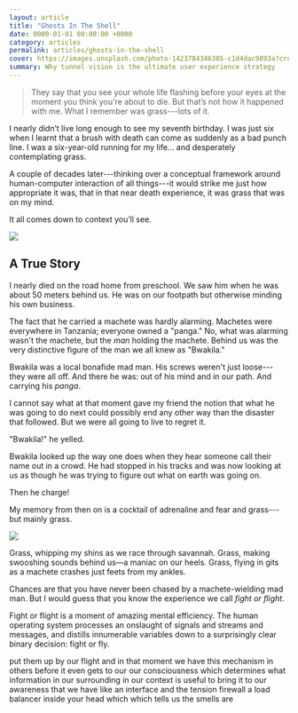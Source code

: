 ```yaml
---
layout: article
title: "Ghosts In The Shell"
date: 0000-01-01 00:00:00 +0000
category: articles
permalink: articles/ghosts-in-the-shell
cover: https://images.unsplash.com/photo-1423784346385-c1d4dac9893a?crop=entropy&fit=crop&fm=jpg&h=1350&ixjsv=2.1.0&ixlib=rb-0.3.5&q=80&w=1300
summary: Why tunnel vision is the ultimate user experience strategy
---
```


>They say that you see your whole life flashing before your eyes at the moment
>you think you're about to die. But that’s not how it happened with me. What I
>remember was grass---lots of it.

I nearly didn’t live long enough to see my seventh birthday. I was just six when
I learnt that a brush with death can come as suddenly as a bad punch line. I was
a six-year-old running for my life... and desperately contemplating grass.

A couple of decades later---thinking over a conceptual framework around
human-computer interaction of all things---it would strike me just how
appropriate it was, that in that near death experience, it was grass that was on
my mind.

It all comes down to context you’ll see.

<img src="../static/chasing.gif" />

## A True Story

I nearly died on the road home from preschool. We saw him when he was about 50
meters behind us. He was on our footpath but otherwise minding his own business.

The fact that he carried a machete was hardly alarming. Machetes were everywhere
in Tanzania; everyone owned a "panga." No, what was alarming wasn't the machete,
but the *man* holding the machete. Behind us was the very distinctive figure of
the man we all knew as "Bwakila."

Bwakila was a local bonafide mad man. His screws weren't just loose---they were
all off. And there he was: out of his mind and in our path. And carrying his
*panga*.

I cannot say what at that moment gave my friend the notion that what he was
going to do next could possibly end any other way than the disaster that
followed. But we were all going to live to regret it.

"Bwakila!" he yelled.

Bwakila looked up the way one does when they hear someone call their name out in
a crowd. He had stopped in his tracks and was now looking at us as though he was
trying to figure out what on earth was going on.

Then he charge!

My memory from then on is a cocktail of adrenaline and fear and grass---but
mainly grass.

<div class="card backdropped">
	<!-- video class="bg" autoplay="true" loop="true" src="http://petrosalema.com/interfaces-that-think/grass.mp4"></video -->
	<!-- https://www.youtube.com/watch?v=ndmcRDWSj20 -->
	<img class="bg" src="../static/running.gif" />
	<p>
		Grass, whipping my shins as we race through savannah. Grass, making
		swooshing sounds behind us&mdash;a maniac on our heels. Grass, flying in
		gits as a machete crashes just feets from my ankles.
	</p>
</div>

Chances are that you have never been chased by a machete-wielding mad man. But I
would guess that you know the experience we call *fight or flight*.

Fight or flight is a moment of amazing mental efficiency. The human operating
system processes an onslaught of signals and streams and messages, and distills
innumerable variables down to a surprisingly clear binary decision: fight or
fly.

put them up by our flight and in that moment we have this
mechanism in others
before it even gets to our our consciousness which determines what information
in our surrounding in our context is useful to bring it to our awareness that we
have like an interface and the tension firewall a load balancer inside your head
which which tells us the smells are



<!--

In the desperation for life. Little matters but.

You will be suprised what your mind get fixated at the moment of emergency
auto-pilot. But it has everthing to with user experience.


What is the value of social networks... identity engines. adversiting.. but what
is avertising attention capturing and reselling
It is not as though we went looking how to build identify engines. we were
scratching another itch. but the scratching yeilds somethimg profioundly telling


<div class="paragraph">

<div class="card tl">
	<div>
		top left
	</div>
</div>

As I was running for my six-year-old life, I remember the feeling of grass
rushing along my shins and we ran through the field I remember the sound of the grass as our pursuer was
coming behind us I also remember the site of the machete the landed literally
a few feet away from my uncles let me tell you what happened
true story there was this man whose girl who lives in this town where I grew up
in the man's name was working on this is a true story why killer was a notorious
local mad man I'm not talking Jon Hamm Madison Avenue the guy you see on TV mad
man I'm talking crazy I'm gonna kill you mad man.

</div>

<div class="card">
	<div>
		full
	</div>
</div>

it's a one day my friend and I
were walking home from preschool and walking down a tree along the fields in
Tanzania and as we walk we notice it as a gentleman walking on the road we are
on the trail is on the main road a little distance behind us and we notice
that is carrying a panga machete no problem no no big deal there a guy
walking behind you carrying a machete in Tanzania nothing to go home about except
we noticed that this man was working crazy as all get out and armed and my
genius friend decided that this was the perfect moment to provoke a Killa
so what he does if he turns around and yours Waikoloa Beach ah which means


<div class="paragraph">

<div class="card tr">
	<div>
		top right
	</div>
</div>


Wauchula you nutcase and so what what it does is he set his attention on us and
this looks coming to console his face as though this seems like a particularly
beautiful day to kill me thirty six-year-old breath no kidding the guy
starts charging us with a machete and we like six year old kid that's of course
what we do is we dashed into the fields and we run as fast as our six-year-old
legs could carry are dwindling lifespans now most of us here I would guess have
never been chased by a machete-wielding madman but I would venture to guess that
every single one of us here knows the experience called fight or flight by our
flight it's that moment of amazing mental efficiency where the human

</div>

<div class="paragraph drooping">

	<div class="card tl hang">
		<div>
			top left hang dropping
		</div>
	</div>

operating system on the onslaught of all these signals and streams and messages
coming in distilled innumerable variables down to a surprisingly clear
simple single binary decision put them up by our flight and in that moment we
have this mechanism in others before it even gets to our our consciousness which
determines what information in our surrounding in our context is useful to
bring it to our awareness that we have like an interface and the tension
firewall a load balancer inside your head which which tells us the smells are

	<div class="card r hang">
		<div>
			right hang
		</div>
	</div>

the useful to these go to your attention span the sound of aggressive that you
should go to attention span memories of your homework is that useful that going
to attention span and the purpose of deciding and and and prevented from
going into attention span is to allow your attention span to be able to be
used for the maximum possibility of success in your living situation in my
episode with whitey la Madeleine jazz band was filled with grass because
that's what are stapled but the point is

	<div class="card">
		<div>
			center
		</div>
	</div>

</div>

<div class="two-col">
kitchen is a scarce commodity in our body in our minds and we have the
inbuilt mechanism which helps us control that we don't overload capacity and so
what you experience is tunnel vision and what happened the tunnel vision is a
little bit it's a little funny your eyes dilated which actually lets in more
signals not less signals and it should be more confusing right you getting all
this light coming in on this method is applied information but at the same time
your body only let you see in this very small attention space and so all that
information that was coming in is being processed subconsciously to make sure
that there's no other dangers that need to be brought it to the attention space
but information coming into attention space is very limited why so that you
can maximize the possibility of success in that moment using the limited
capacity you have in your in your and your attention
aggressive optimizations on the basis of attention there is something that
designers and artists really get they know this and that is a tension is a
precious commodity and its 0 some attention paid in one place its
intention poverty in another and so when we're looking here at this image on the
screen are paying attention to the color of the curtains for the Lions on the
floor what we see on the screen a ballerina dancer but what you're
actually proceeding is much more information than that but that's not
useful what is useful what is interesting is a ballerina dancing were

	<div class="card">
		<div>
			center
		</div>
	</div>

</div>

very impressed with our body's ability to sense things and gather information
about the surroundings but we also take for granted how crucial it is that for
all the information that we are receiving a processing and we have
sensors to perceive that for any given time most of that information is ignored
it's actually a phenomenal ability it's a thinking process that happens beyond
your thinking ignoring information that's not useful now fighter flight is
an instance of an extreme situation which brings to light in a useful way
what you're doing this all the time when you go to the movies you ignore the
things that the border of the screen when you go to watch a player or a
ballet you ignore the scaffolding around the stage and you focus on the
performance when you listen to music you ignore the drowning noise of the traffic
and the chatter at the Starbucks and you listen to the music to the strings and
harmony even as I'm speaking right now you're not paying attention to the size
of the space or to the fact that you can if you listen hear your heart beating
and the sound of your breathing know those things have been filtered away so
that your limited precious attention span can be maximized so that you can
engage in with you and so all information systems have this property
that there are limited by their bandwidth and our bodies and our minds
are in it as an information system and the digital ecosystem and environment we
live in is also an information system and it has but it has a bandwidth limit
as well

technology only had its meaning and context in relationship to human beings
and as soon as a human in the Human Information System constant contact with
the digital information systems the limiting bandwidth is not what our
processing chips can do for the lag between between the signal poles are to
the server what is limiting is your attention back it is a finite commodity
you only have 24 hours in your day and you have a pretty constant amount of
processing capacity in your head so this is very important
the big idea that I want to discuss with you today is based on the notion that
attention span is a limited capacity and it doesn't scale that's what I want to
talk about is how can we in this world where we are under a burgeoning volume
of information and signals and messages and tweets and retweets and chirping and
beeping and buzzing and now tapping on your wrist how do we
maximize our attention how we do we call with a world which is going to be
exploding with more devices that are connected homes with are collected use
connected cars and when the rise of the rest happens when the rest of the world
gets on social media how we gonna possibly keep keep keep keep our sanity
under this tidal wave of information that's what I want to discuss today and
the importance I think in this is that when we're developing or designing
things were often focusing on solving the small problems in the context of our
of our project or the tools or product that we're building but by the time you
come to launch for release your work is always going to go into a bigger system
into bigger platforms and interfaces that are going to prepare it further and
for me it always is very helpful in stirring and inspiring when I look as
far above as they can on basically the entire picture and that often informs my
notion of what I'm doing our go-to-market strategy what are the
things that are the property that I should be working on and two for me this
is as far as high as I can go and as far as I can see which makes sense in the in
the direction we're going in information systems with the web with the internet
with modern technology etc and whatever what I see and I noticed is that if we
cannot manage our attention to properly there is a serious risk about falling
off a usability cliff and I want to explain it this way this is stephen
wiltshire stephen wiltshire mute in his youth at the age of 32 diagnose as
severely autistic but at the age of 32 32 he was awarded membership into the
Order of the British Empire he was a night game night at him because he was
brilliant stephen wiltshire can do something that none of us can
you can do this what mind-bending about Stevens work is that he draws
photorealistic cityscapes from a single glance and then from his memory not
postcard not photos he just has a cursory glance at the landscape he goes
into a studio and he makes these massive painting pictures it's absolutely
beautiful beautiful and amazing now what may surprise you
is the reason why Stephen can do what he can and you and i cant and it's not
because he can see better than you
it's not that he's able to perceive things better than you those who studied
the artistic and the survivors they say that we perceive just as much as Stephen
Wiltshire and they would the differences not in him having a bit and ability that
we don't have met him lacking an ability that we do have i thinkin interface that
helps him control the amount of information that goes into his attention
and that that remains in a subconscious so you're seeing a lot of things right
now but most of those remaining a subconscious and very little goes into
attention
stephen wiltshire all of that goes into the attention or most of it goes into
the tension and so he remembers it all and you see that all and when is drawing
says I'm just seeing the picture but it comes at a cost
attention is a scarce commodity if what you pay attention attention to Israel's
literally an economic transaction with returns and risks that means that it's
it's the amount of attention he's playing to receiving all these signals
about what is I see is diminishing the capacity can spend on other things
simple things like social interactions and beach things like that and so it's
really important and it's not a malfunctioning of our bodies that we
forget a lot of things and we ignore a lot of things it's actually a capacity
is kind of like a load balancing
in a faraway we literally live under a cloud cloud it's raining signals and
messages and data and I think if we're going to understand how to build
interfaces that can help us cope interfaces that are usable that don't
end up falling off a usability cliff but enable us to actually maximize our
experiences with digital devices that we need to understand a little bit of how
we actually got here and i wanna talk in in in relation to building systems and
platforms that thing for us and helping our and our conserving our tension I
want to think about the advent of notifications and its context in Moore's
Law is an observation and are fairly simple one more Gordon Moore observed
roughly speaking at the amount of computing power given to be subject of
transistors tend to double every two years
anyone was a basic understanding of math knows that the power of Moore's Law is
exponential growth what he's saying is not that computers are gonna get faster
what he's saying that computers are gonna get a lot faster a lot faster
that's the power of Moore's Law and it is it understand the math behind that
but what is utterly mind-bending and hard to grasp are the consequences
the implication of Moore's Law are really hard to to to forecast more the
law is fundamentally not about computers being able to do more things just being
faster the implication of Moore's Law is over it the changing of social protocol
because of computation of powers so because everyone has a computer in their
pocket which can locate them physically and it's constantly on and can
communicate with servers in the cloud
because you can do you have server farms we can do computations in large numbers
of people really quickly it enables you to build a service which kind of
disrupts taxi services and sharing cars so you have the perfect location of
things
implication of Moore's Law the Netflix in the television Amazon of retail the
Spotify radio these are all implications of Moore's Law is a great example of
what it means when a social protocol changes on the basis of computing and
technology consider for example the telephone number telephone number as a
as a different function today than it did twenty years ago twenty years ago
when you give someone your telephone number
essentially was an address it with an address and a vague promise that if you
would call me either at my work one location at a payphone another location
or at my home and if you call me a particular set of our we can probably
arrange a synchronization of our attention and we can have a
teleconference with you called me at 6 or 7 p.m. in the evening and you called
me a word you want finally but he called me the location at home that telephone
number you can have a conversation and if you call me around two o'clock in the
day you need to call me on the telephone that of work so we can have a
conversation there that was a senate the kind of the social protocol I give you
my number I give you access to these locations where we can then synchronize
our attention we can have dialogue entered the mobile phone and all that
changes it takes away the new location and so it's not about the protocol of
allowing people to synchronize their location and that tension essentially
when you give someone a telephone number you're giving them direct access to your
attention it's not it's not have a promise of synchronizing how you get a
teleconference to direct access to your attention and you're giving them the
implicit permission to interrupt you anyplace anytime that the application
of Moore's Law played two telephone numbers and so the implication of
Moore's laws changes produções but it also changes Megaforce Steve Jobs had
this phrase in this notion and he said that computers are like the bicycle of
them I that is we are planning a bit of course and the computers apply even more
force and therefore take us further but under the weight and implication of
Moore's Law that metaphor can start to fall apart
consider this the blue line is our retention capacity in the 50 years more
more articulated his hypothesis our attention span has remained the same I
virtually speaking it doesn't scale it doesn't grow its a finite resource at
the same time computational power is increasing in orders of magnitude
exponentially and so there comes a point in time where the computers are
processing information faster than we can actually receive them and they're
sending signals because there are optimized to communicate and send
signals and they're sending the president we can process them and we
were driving the conversation anymore it's not we were peddling if the
computers that are coming to us with questions and suggestions it used to be
the fact that we would go on to Google and search that's no longer the modem
mode of operation the information is pushed in streams and it just comes to
other notification and we've got streams and streams and streams of information
and serendipity and all these things are run by algorithms deciding what you may
like to buy you may like to talk with where you want to go eat where you want
to go travel the weather all these things are just algorithms and these
machines and these these devices these servers that has haunted with artifact
of our digital life and they're just computing on it at a faster rate than we
can handle all this information to send to us
but we are a bottleneck because they're scaling we remain constant now in the
advent of computing the way used to do it is due time sharing you would write a
program on these cars and you're taken into a room and you went to the other
guy got out and he got out and then you went in and you put your card in the
machine and then you could go do your laundry go pick up the kids to have a
coffee good whatever you want to do and then you would come back and then the
machine will be ready and he would spit out to you
the seven digit of time a day's worth of work and then you congratulate yourself
ticket taker your program you know public color of your white coat and go
do something else until tomorrow
digital Moore's Law implication that completely changed computers and
time-sharing not got much more computational power and so they wanna
tell us a lot of things they wanted to tell us what to buy because that's what
are optimized for that one of those what to look at because there are optimized
to advertise but we can't handle it all and so they sent us a message and
they're kind of waiting are we going to retweet that in the meantime there
crunching numbers on the social graph and on weather and if the weather report
and wonder whether we're going to follow the link and buy a new umbrella there
waiting for us to interact but now it's done waiting on us not us waiting on now
implication of of of Moore's law changes protocol to change the metaphors we
think about in computing
and because the devices are with us all the time because their group their their
their power increases exponentially and because they're they're on all the time
the stream of consciousness from the computer to us constants and as human
beings we communicate with one another through messages you can say that's the
token of our communication with computers communicate communicate with
us to notifications that's like the token of their communication computer
study says that on average we received sixty notifications had a 68 you haven't
got your smart connected shoes a smart connected car yet I don't know how many
of you have a nest in your home talk to you we're facing a usability clash with
regard to our attention to what do you do when you realize that you build
altering the biggest gamble that ever been created is not a person not even a
company it is just the internet this system and its gonna kill switch right
and it wants to communicate with you and it's gonna throw you off a usability
clip what do you do you cannot go back that's not an option
technology doesn't work that way it doesn't work that way you cannot just
turn off all your notification they tried that you can't commit Facebook
suicide
well you can but somalia gonna pop up and some other social network
sooner or later a friend of mine is telling me home how insecure and stupid
credit card was and asked him to use a credit card is the job of course going
back and I really an option you can forgive the creation of atomic weapons
but we can never forget how to split and Adam what's past is past what do our
bodies do
when we're in the threat of being over from flooded with information more than
we can process what do our bodies do they think before that we think they
process information for us and the harness our complete the computational
power that enable our commenting system to help us reduce the law which is the
lowest I get a glass of water so they help us reduce the load by doing
actually more work harder so I did this experiment with a few days ago I was
sitting with a young lady for coffee and talk about this and it's been my
experience that switching my notifications off notifications just off
was rather cruda didn't really work what would happen is when I would come back
on twenty phone it would just be like a tidal wave of information coming out but
anyway what I did when we're sitting over coffee they did an experiment I put
my phone on the table and put it on silent and I basically SAT there with my
arms crossed and I said let the world burn
I'm not picking up the phone as I had this conversation and in a few a few
minutes later half an hour later to pick up my phone and I look and this is what
I found there I think you can see that right and they're not all the messages
that came under even there even more stacked up your buddies were all the
notifications ahead and this for me is noise it's not information when the
capacity when the amount the volume of signals coming through a channel exceed
the capacity of that channel which you come up with you end up with his noise
and what's missing here is higher key I don't know what's more important and
either I can be sitting sitting across the table and acting autistic looking at
my phone if looking at it and taken care of taken great care of my notifications
and information coming to my phone or I can sit there and basically follow for
usability click the next time I use my phone I don't know if my house is
burning down I don't know someone is an emergency at home I don't know if I got
an important message coming up work I don't know anything until I dig myself
out of that mess but then if you look a little closer here you can see what
possibilities exist for how the system can be improved
what are the messages he done here than it is a notification I got from Yahoo
telling me that they they're doing some maintenance scheduling ok so I'm ideal
world across the table with his friend and we both are smart phones with
Bluetooth the theoretically this force could communicate with one another and
now we're sitting sitting next to each other on the table the phones I have a
GPS and they'll have wifi so theoretically they can know that was
sitting in a cafe and we are also friends on Facebook
theoretically a system cannot wear two friends sitting in a cafe next to each
other
do I wanna know about Yahoo's maintenance schedule no I don't
definition doesn't need to come to my consciousness at this moment so get rid
of that water is telling me about Mother's Day get rid of that I'm trying
to have a coffee and conversation I don't need to know about that
telling me about their new feature that come out that came out get rid of that
would you do with these notification you kill them and maybe you group them and
you snooze them and when my phone realizes that have come back home and at
seven o'clock at night and I'm alone maybe that's when you bring these
trivial information to my my my awareness and that way you have you seen
before falling off a usability clip when I was in the cafe but in order to do
that you need to know what's important to me and what not important to me and I
had a friend at that same time sending me a Bible verse to encourage me
anything i text messages to tell me that he sent me the email
now situational awareness I'm sitting here in the cafe with this lovely friend
I'm not going to suddenly go on millennial on her and put my smartphone
is start quoting scripture while I'm sitting in a cafe I should be talking
with her right and so this information can be queued up and wait for my quiet
time in the evening when a more relaxing on my own and I can read through these
things that could have also gone most of these notifications actually should have
been there should never have come up maybe my house was burning and
happenstance there should have been an alert but aside from that I should have
been able to keep my my notifications on and still not have fallen into this
usability clip of these things actually I think so far out there
the technology actually exists to do this it's just that we need assistance
in the protocol to pull it off what would it take what would it take to have
my phone bank for me what would it take to build an interface that helps me
think rather than an interface that is draining me more information
identity to know me much better than it actually does really does my father
flight reflex kicked in when we're close coming at me and it quickly and
efficiently because internally whatever that logical system is in my body it
knows my secrets it knows my fears and it knows my hopes that I wanna go home
and see mom my six-year-old I don't to be hacked to death but when information
is coming into our phones all it has is just parameters contact parameters and
they're coming from disparate silos and there are just being displayed on our
phones kind of agnostic Lee and not based on identity I just want to read
this because it was so this for me was so spot-on Rebecca car
the first company to fully execute on embedding your identity into your phone
making it truly a first-class experience when the next decade Rebecca Cox said
this 2011 I recall that wasn't brilliant it's brilliant because you're talking
about what she thinks is Alexa Google and it's brilliant because of how to
define the identity surprise you this is how she defines what identity is not
this is not a density this is what your phone has but this is not identity your
password you to access your calendar
location you even your user account and let your identity and your identity what
is identity is not what it's how how of what how you manage your attention this
is your digital identity what does that mean well theoretically we can have the
exact same Twitter followers even if it was possible have almost exact same
handle and would still be completely different people how well it's because
of our relationship with all those people with whom were in contact with on
Twitter it's how we relate with one another it where r tension goals in what
times in what context so those who get my attention during my work time are my
work colleagues regardless of whether they weren't for my company Gentex for
the word for the extra bank don't get my attention when we're at home and made
dinner table are very likely my family or close friends which India will call
family anyway so it's calling family
attention is not just a bunch of data and it's not a technical achievement he
says your identity is how you manage your attention if someone or
if a system would emerge which allowed us to program or encode the mechanism
that we would like to manage our attention that a serious killer app and
that's how you Steve Dave off the tidal wave apocalypse signals a notification
it's really clever as it has it has profound implications and so what's
needed in order for us to embed identity and/or devices the best place to
embedded anything or devices in the operating system
why is that was because of the applications on their own only concede a
subset of our functionality and who we are so there's a reason why it's not my
idea makes a decision what my hand up and it's not it's not like my told you
make my decision of what my either we have a central operating system
somewhere which collates all this information and then based on my
identity based on the things that I want to do the things that I fear it then
decides where and what information comes into my attention back to the best place
to embed identities actually on the operating system and if you look behind
behind here as you can see almost every single one of these ads is a different
one and they don't share information very clearly this year some parameters
but they don't share that they don't share my identity
what if the operating system could gauge my identity and collected messages and
even real right some of these notifications and decides to show me
discard or snooze things automatically based on where my attention should be
place based on who I am this is
these players are really big advantage because they have operating systems but
you're not discounted you got a platform so Facebook for example they they know
that they know that they're not an operating system but they've got a
massive amount of user data what they try to do with the Facebook home which
is essentially kind of like a takeover of your operating system but that didn't
work but what is proving very successful is taking it over using a platform their
messaging platform and they were very serious about taking away their
messaging up and making it a single stand-alone application so that now they
can use their messaging app as essentially a separate runtime on top of
the top of your phone system and what does allow them to do is eventually
they're now controlling your attention street and they can serve up information
to you information to you collect data and they can control what's coming to
you and that's very valuable so you don't have to be an operating system
that does this you can even be a platform once you've enabled the
platform to no information about your interests and your attention this creep
factor privacy is a misalignment of view of of a user interface where we feel
that we're giving so much of our information over to these systems and we
don't there's not enough of a transparency as to what as to what
happened with that information and so when you talk about giving your identity
over to your devices into and to cloud services it has asked has a script
factor what are they gonna do with my formation what if your information
which is a new form of digital wealth actually that these companies are
sitting on what if this information was truly your possession when you go to a
doctor you don't go to one doctor and the doctor is on silent for example when
you log into Google you on that log into Facebook or log into Twitter each one of
those at their own silos and you can take information from one cell phone to
another when you go to a doctor
imagine if your entire medical history had no consequence and it just took at
face value
know you want to be able to take all that medical history and bring it to
bear in the situation
banks work in a similar way just because the bank has your your well that doesn't
mean that they own it because they can use it but it's still yours so what if
our user information was something that really belong to us and they were
protocols and systems to ensure that but we can offer it to Facebook offered to
Twitter offered to the to the net application that coming along and we can
choose what information we choose to share with whom and that information
belongs to us and we can also audit how this information is used in order to
target US and transmit information to us what if information was truly are
property that would take the creep factor a little bit away from the idea
of sharing more information in order to better identity
but all of these things in themselves will not scale so there's two paradigms
in essentially two programs and software development one is embodied by Steve
Jobs and was invited by allen keys to Steve Jobs paradigm is the product
paradigm that operate on its way you create politics and polish products and
you offer them at a premium and it's great you get great software and you get
great technology that way but it separates the distance between the
developer and the consumer by big deal but in doing so you create a market and
in doing so you're to create one of the most lucrative companies in the world
users however are not able to reason very well about how this product on me
you're not able to just crack something open and hack it but there is Alan case
paradigm and that paradigm is the hacker paradigm it's less products more Lego
and Alex case has grand vision that essentially programming would just be
literacy at the same way that you learn mathematics even though you're not a
banker a mathematician but you know how to do it when you needed in the same way
programming is something that everyone be able to do why is this important
building interfaces and systems and platforms that think well there is a
limit to how much people in Palo Alto can reason about my life in Vienna there
is a limit and reason about all the ways and the different system difference mode
in which I want to use their software and if I have to wait for every new
release every time I want to better adapt with it with information that
flowing into my life that's not very scalable but what if writing computer
programs was much simpler what if instead of just being able to do
configurations and filters we can actually alright filters which have
logic in them I think it had a grand vision and there was one of the reasons
why he came up here
help develop object oriented programming the ideal object oriented programming
with a take the current concepts lameta force that the people were familiar with
in that existed and translate this into programming now I personally don't like
object oriented programming one of the worst thing that you can deal with in
programming estate and the last thing you want is your state to be scattered
and that's what i dooo orientation does but the idea behind it as phenomenon
everyone is a programmer and so allen keys he's he's requesting money from the
government to start this kind of like initiative which is about reinventing
programming and making programming something that is accessible to everyone
and so you've taken away silos taken away the creep factor of privacy and
you've taken away the barrier of entrance for those who don't know
programming so that they can adapt systems in my system that can help them
pay attention rather than having a dictator to them and so you can imagine
that you have an operating system where apps are so are are are not necessarily
push notifications but floating notifications in a given format to see
for example this is a photo you know and it was taken at this time it was sent to
this person and you have a format for transactions of format for events of
format for meeting acquaintances and these formatter open and use format are
served into the operating system or the platform and you can ride filters and
you can write subroutines on these platforms which are simple but allow you
to group information and to decide for example listen I'm sitting at a cafe if
I'm sitting at a cafe and the messages coming from work then ignore it and
let's maybe I'm very particular our with a particular person but you could simply
write that on a platform are operating system and that could control the amount
of the speed and the timing of the messages that came to you it's an idea
one of the hardest things to grasp about Moore's Law is its implications in an
article that was written at the time of the celebration of the fifty years of
Moore's Law the point that they hit in the article is that they said that when
you build it let's say you're you're developing a feature of products and
you're targeting to release it in about a year if you're building it with the
assumption and technology of today sooner or later that pattern Moore's Law
is going to prove that when you launch your gonna be already out of date one of
the hardest application to grasp of Moore's Law is that the things that are
seemingly impossible today by the time we're launching will be possible so what
today are some of the assumptions connectivity the fact that every single
requires you to sign in with your identity
pretty much on your phone identity is a lair in software your information is
always going to be on the cloud connectivity just gonna be rampant in
your phones and your devices are essentially just thin clients there are
some things we can make it more laws gonna bring those to us fastener we can
we can deliver on our product and are on our product roadmap and so when I was
thinking about these things and thinking about where do the things that I built
it into this into these new emerging platforms whose basis is it gonna be on
attention and bassist ron is no notification and messaging how do we
bring things of value it really does help us to really stretch your
imagination and really think beyond the horizon underwear as we're doing in this
conference and imagine the world that not that the weather the way it today
but the weather will be tomorrow on five years and it's really inspiring
and a lot of a lot of challenges there but it's also a great way for us to
three buildings which are which are great value so I'm going to end with a
quote those who understand Moore's Law know that caller corollary is that the
impossible to the inevitable thank you Mark think if you are telling us thank
you all for your attention




What is impossible today, will be possible by the time you launch
Identity is a layer in software
Constant connectivty
Moorse Law changes protocal and metaphors

-->

<!--
# cover

markforhm.com
background: #b1b1b1 url(/images/mark.jpg) center/cover;
background-blend-mode: multiply;
width: 100%;
height: 100%;
color: white;


https://coyote.imgix.net/199-kay-wang/kay-wang-niki-csanyi-hero.jpg?w=3000


# Inspiration: http://www.wired.com/2015/04/silk-road-1/?mbid=social_twitter

http://thegreatdiscontent.com/
# It was a stunning failure in vision, and more or less the same thing happened at Flickr.


... and he as in the middle of a very bad phone call.

Everything about this will make perfect sense... until it doesn't.

"Eat my hat, Mr President." It was the best sentence I could think of at the moment.

It turns out that despite it's name, the ... was not designed for...
After 3 hours on the plane, I was ready for...

A mother hen will always kill the youngest chick. This is something I was taught...

If you will read this article, you must promise me

In the end, it will be  fear that gets you, a late night, a tired morning, and
the voice of strangers downstairs.

Beneath a fly infested alcove, on an Island in the bahamas, Mel Reeks was
checking his watch every 3 minutes or so. We all know that time feels relative,
and when you pay attention to it, it comes to a crawl.

No company has done xyz this year. That should suprise you if you have been
following the news...



# 

The future of UI is not look or feel, but identity
But when I say identity, it is probably not what you think it means
Identity is not username password age,

Identity is many things--but when expressed--identity is behavior--patterns of
interaction. Motives, preferences, desires, fears, hopes all revealed in
patterns 

The imprint of your identity is your subconsious--your subconsious operates on
the primal priciniples (fear and desire)--what you want and want you don't want.


-->



